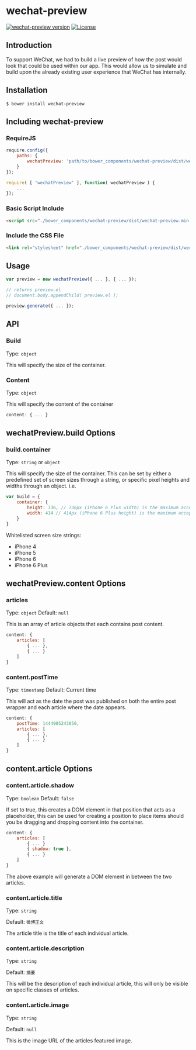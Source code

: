 # wechat-preview
[![wechat-preview version](https://img.shields.io/badge/wechat--preview-v1.0.0-brightgreen.svg)](https://github.com/mailmangroup/wechat-preview/) [![License](http://img.shields.io/badge/License-MIT-blue.svg)](http://opensource.org/licenses/MIT)

## Introduction
To support WeChat, we had to build a live preview of how the post would look that could be used within our app. This would allow us to simulate and build upon the already existing user experience that WeChat has internally.

## Installation
```
$ bower install wechat-preview
```

## Including wechat-preview
### RequireJS
```javascript
require.config({
    paths: {
        wechatPreview: 'path/to/bower_components/wechat-preview/dist/wechat-preview.min'
    }
});

require( [ 'wechatPreview' ], function( wechatPreview ) {
    ...
});
```
### Basic Script Include
```html
<script src="./bower_components/wechat-preview/dist/wechat-preview.min.js"></script>
```
### Include the CSS File
```html
<link rel="stylesheet" href="./bower_components/wechat-preview/dist/wechat-preview.css">
```

## Usage
```javascript
var preview = new wechatPreview({ ... }, { ... });

// returns preview.el
// document.body.appendChild( preview.el );

preview.generate({ ... });
```

## API

### Build

Type: `object`

This will specify the size of the container.

### Content

Type: `object`

This will specify the content of the container

```javascript
content: { ... }
```

## wechatPreview.build Options

### build.container 

Type: `string` or `object`

This will specify the size of the container. This can be set by either a predefined set of screen sizes through a string, or specific pixel heights and widths through an object. i.e.

```javascript
var build = {
    container: {
        height: 736, // 736px (iPhone 6 Plus width) is the maximum accepted height
        width: 414 // 414px (iPhone 6 Plus height) is the maximum accepted width
    }
}
```

Whitelisted screen size strings:

- iPhone 4
- iPhone 5
- iPhone 6
- iPhone 6 Plus

## wechatPreview.content Options

### articles

Type: `object`
Default: `null`

This is an array of article objects that each contains post content.

```javascript
content: {
    articles: [
        { ... },
        { ... }
    ]
}
```

### content.postTime
Type: `timestamp`
Default: Current time

This will act as the date the post was published on both the entire post wrapper and each article where the date appears.

```javascript
content: {
    postTime: 1444905243050,
    articles: [
        { ... },
        { ... }
    ]
}
```

## content.article Options

### content.article.shadow

Type: `boolean`
Default: `false`

If set to true, this creates a DOM element in that position that acts as a placeholder, this can be used for creating a position to place items should you be dragging and dropping content into the container.

```javascript
content: {
    articles: [
        { ... }
        { shadow: true },
        { ... }
    ]
}
```

The above example will generate a DOM element in between the two articles.

### content.article.title

Type: `string`

Default: `微博正文`

The article title is the title of each individual article.

### content.article.description

Type: `string`

Default: `摘要`

This will be the description of each individual article, this will only be visible on specific classes of articles.

### content.article.image

Type: `string`

Default: `null`

This is the image URL of the articles featured image.